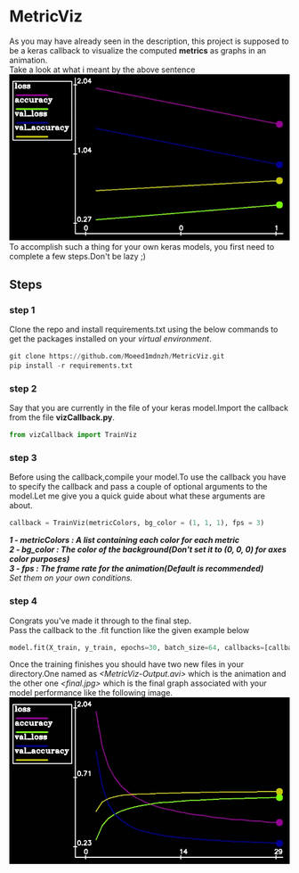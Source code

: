 # MetricViz
As you may have already seen in the description, this project is supposed to be a keras callback to visualize the computed **metrics** as graphs in an animation. <br />
Take a look at what i meant by the above sentence <br />
![Game Process](https://github.com/Moeed1mdnzh/MetricViz/blob/master/assets/video_test.gif)
<br />
To accomplish such a thing for your own keras models, you first need to complete a few steps.Don't be lazy ;)
## Steps
### step 1
Clone the repo and install requirements.txt using the below commands to get the packages installed on your *virtual environment*.
```python
git clone https://github.com/Moeed1mdnzh/MetricViz.git
pip install -r requirements.txt 
```
### step 2
Say that you are currently in the file of your keras model.Import the callback from the file **vizCallback.py**. 
```python
from vizCallback import TrainViz 
```
### step 3
Before using the callback,compile your model.To use the callback you have
to specify the callback and pass a couple of optional arguments to the model.Let me give you a quick guide about what these arguments are about.
```python
callback = TrainViz(metricColors, bg_color = (1, 1, 1), fps = 3)
```
***1 - metricColors : A list containing each color for each metric*** <br />
***2 - bg_color : The color of the background(Don't set it to (0, 0, 0) for axes color purposes)*** <br />
***3 - fps : The frame rate for the animation(Default is recommended)*** <br />
*Set them on your own conditions.*

### step 4
Congrats you've made it through to the final step.<br />Pass the callback to the .fit function like the given example below
```python
model.fit(X_train, y_train, epochs=30, batch_size=64, callbacks=[callback], validation_data=(X_test, y_test))
```
Once the training finishes you should have two new files in your directory.One named as *<MetricViz-Output.avi>* which is the animation and the other one 
*<final.jpg>* which is the final graph associated with your model performance like the following image.
![Final](https://github.com/Moeed1mdnzh/MetricViz/blob/master/assets/image_test.jpg)
